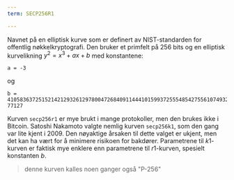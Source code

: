 ```yaml
---
term: SECP256R1

---
```

Navnet på en elliptisk kurve som er definert av NIST-standarden for offentlig nøkkelkryptografi. Den bruker et primfelt på 256 bits og en elliptisk kurvelikning $y^2 = x^3 + ax + b$ med konstantene:

```text
a = -3
```

og

```text
b = 410583637251521421293261297800472684091144410159937255548542755610749322
77127
```

Kurven `secp256r1` er mye brukt i mange protokoller, men den brukes ikke i Bitcoin. Satoshi Nakamoto valgte nemlig kurven `secp256k1`, som den gang var lite kjent i 2009. Den nøyaktige årsaken til dette valget er ukjent, men det kan ha vært for å minimere risikoen for bakdører. Parametrene til $k1$-kurven er faktisk mye enklere enn parametrene til $r1$-kurven, spesielt konstanten $b$.

> denne kurven kalles noen ganger også "P-256"